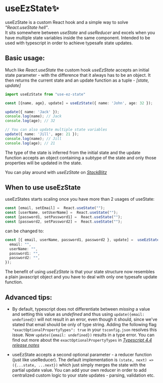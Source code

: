 # **useEzState**✨ 

useEzState is a custom React hook and a simple way to solve *"React.useState hell"*.  
It sits somewhere between *useState* and *useReducer* and excels when you have multiple state variables inside the same component. Intended to be used with typescript in order to achieve typesafe state updates.

## Basic usage:

Much like *React.useState* the custom hook *useEzState* accepts an initial state parameter - with the difference that it always has to be an object. It then returns the current state and an update function as a tuple - *[state, update]*

```typescript
import useEzState from "use-ez-state"

const [{name, age}, update] = useEzState({ name: 'John', age: 32 });

update({ name: 'Jack' });
console.log(name); // Jack
console.log(age); // 32
```
```typescript
// You can also update multiple state variables
update({ name: 'Jill', age: 21 });
console.log(name); // Jill
console.log(age); // 21
```
The type of the state is inferred from the initial state and the update function accepts an object containing a subtype of the state and only those properties will be updated in the state. 

You can play around with *useEzState* on *[StackBlitz ](https://stackblitz.com/edit/react-ts-7ewjfr?file=App.tsx)*

## When to use useEzState

useEzStates starts scaling once you have more than 2 usages of useState:

```typescript
const [email, setEmail] =  React.useState("");
const [userName, setUserName] =  React.useState("");
const [password1, setPassword1] =  React.useState("");
const [password2, setPassword2] =  React.useState("");
```
can be changed to:

```typescript
const [{ email, userName, password1, password2 }, update] =  useEzState({
  email: "",
  userName: "",
  password1: "",
  password2: "",
});
```
The benefit of using *useEzState* is that your state structure now resembles a plain javascript object and you have to deal with only one typesafe update function.

## Advanced tips:

* By default, typescript does not differentiate between *missing* a value and setting this value as *undefined* and thus using `update({email: undefined})` will not result in an error, even though it should, since we've stated that email should be only of type string. Adding the following flag `"exactOptionalPropertyTypes": true` in your `tsconfig.json` resolves this issue. Now `update({email: undefined})` results in a type error. You can find out more about the `exactOptionalPropertyTypes` in *[Typescript 4.4 release notes](https://devblogs.microsoft.com/typescript/announcing-typescript-4-4/#exact-optional-property-types)*

* useEzState accepts a second optional parameter - a reducer function (just like useReducer). The default implementation is `(state, next) => ({...state, ...next})` which just simply merges the state with the partial update value. You can add your own reducer in order to add centralized custom logic to your state updates  - parsing, validation etc.